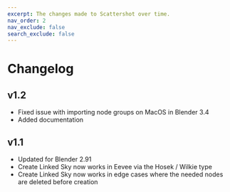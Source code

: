 ```yaml
---
excerpt: The changes made to Scattershot over time.
nav_order: 2
nav_exclude: false
search_exclude: false
---
```


# Changelog

## v1.2
- Fixed issue with importing node groups on MacOS in Blender 3.4 
- Added documentation

## v1.1
- Updated for Blender 2.91
- Create Linked Sky now works in Eevee via the Hosek / Wilkie type
- Create Linked Sky now works in edge cases where the needed nodes are deleted before creation
